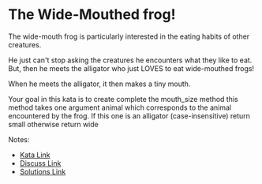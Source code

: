 # The Wide-Mouthed frog! 

The wide-mouth frog is particularly interested in the eating habits of other creatures.

He just can't stop asking the creatures he encounters what they like to eat. But, then he meets the alligator who just LOVES to eat wide-mouthed frogs!

When he meets the alligator, it then makes a tiny mouth.

Your goal in this kata is to create complete the mouth_size method this method takes one argument animal which corresponds to the animal encountered by the frog. If this one is an alligator (case-insensitive) return small otherwise return wide

Notes:

- [Kata Link](https://www.codewars.com/kata/57ec8bd8f670e9a47a000f89)
- [Discuss Link](https://www.codewars.com/kata/57ec8bd8f670e9a47a000f89/discuss)
- [Solutions Link](https://www.codewars.com/kata/57ec8bd8f670e9a47a000f89/solutions)
